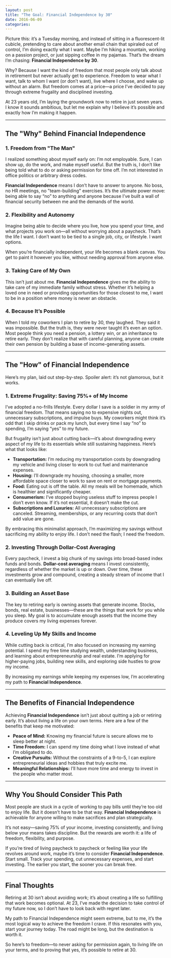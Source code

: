 ```yaml
---
layout: post
title: "The Goal: Financial Independence by 30"
date: 2016-06-09
categories: 
---
```


Picture this: it’s a Tuesday morning, and instead of sitting in a fluorescent-lit cubicle, pretending to care about another email chain that spiraled out of control, I’m doing exactly what I want. Maybe I’m hiking a mountain, working on a passion project, or just sipping coffee in my pajamas. That’s the dream I’m chasing: **Financial Independence by 30**.

Why? Because I want the kind of freedom that most people only talk about in retirement but never actually get to experience. Freedom to wear what I want, talk to whom I want (or don’t want), live where I choose, and wake up without an alarm. But freedom comes at a price—a price I’ve decided to pay through extreme frugality and disciplined investing.

At 23 years old, I’m laying the groundwork now to retire in just seven years. I know it sounds ambitious, but let me explain why I believe it’s possible and exactly how I’m making it happen.

---

## **The "Why" Behind Financial Independence**

### 1. **Freedom from "The Man"**
I realized something about myself early on: I’m not employable. Sure, I can show up, do the work, and make myself useful. But the truth is, I don’t like being told what to do or asking permission for time off. I’m not interested in office politics or arbitrary dress codes.

**Financial Independence** means I don’t have to answer to anyone. No boss, no HR meetings, no "team-building" exercises. It’s the ultimate power move: being able to say “no” to anything and anyone because I’ve built a wall of financial security between me and the demands of the world.

### 2. **Flexibility and Autonomy**
Imagine being able to decide where you live, how you spend your time, and what projects you work on—all without worrying about a paycheck. That’s the life I want. I don’t want to be tied to a single job, city, or lifestyle. I want options.

When you’re financially independent, your life becomes a blank canvas. You get to paint it however you like, without needing approval from anyone else.

### 3. **Taking Care of My Own**
This isn’t just about me. **Financial Independence** gives me the ability to take care of my immediate family without stress. Whether it’s helping a loved one in need or providing opportunities for those closest to me, I want to be in a position where money is never an obstacle.

### 4. **Because It’s Possible**
When I told my coworkers I plan to retire by 30, they laughed. They said it was impossible. But the truth is, they were never taught it’s even an option. Most people think you need a pension, a lottery win, or an inheritance to retire early. They don’t realize that with careful planning, anyone can create their own pension by building a base of income-generating assets.

---

## **The "How" of Financial Independence**

Here’s my plan, laid out step-by-step. Spoiler alert: it’s not glamorous, but it works.

### 1. **Extreme Frugality: Saving 75%+ of My Income**
I’ve adopted a no-frills lifestyle. Every dollar I save is a soldier in my army of financial freedom. That means saying no to expensive nights out, unnecessary subscriptions, and impulse buys. My coworkers might think it’s odd that I skip drinks or pack my lunch, but every time I say “no” to spending, I’m saying “yes” to my future.

But frugality isn’t just about cutting back—it’s about downgrading every aspect of my life to its essentials while still sustaining happiness. Here’s what that looks like:

- **Transportation:** I’m reducing my transportation costs by downgrading my vehicle and living closer to work to cut fuel and maintenance expenses.
- **Housing:** I’ll downgrade my housing, choosing a smaller, more affordable space closer to work to save on rent or mortgage payments.
- **Food:** Eating out is off the table. All my meals will be homemade, which is healthier and significantly cheaper.
- **Consumerism:** I’ve stopped buying useless stuff to impress people I don’t even know. If it’s not essential, it doesn’t make the cut.
- **Subscriptions and Luxuries:** All unnecessary subscriptions are canceled. Streaming, memberships, or any recurring costs that don’t add value are gone.

By embracing this minimalist approach, I’m maximizing my savings without sacrificing my ability to enjoy life. I don’t need the flash; I need the freedom.

### 2. **Investing Through Dollar-Cost Averaging**
Every paycheck, I invest a big chunk of my savings into broad-based index funds and bonds. **Dollar-cost averaging** means I invest consistently, regardless of whether the market is up or down. Over time, these investments grow and compound, creating a steady stream of income that I can eventually live off.

### 3. **Building an Asset Base**
The key to retiring early is owning assets that generate income. Stocks, bonds, real estate, businesses—these are the things that work for you while you sleep. My goal is to accumulate enough assets that the income they produce covers my living expenses forever.

### 4. **Leveling Up My Skills and Income**
While cutting back is critical, I’m also focused on increasing my earning potential. I spend my free time studying wealth, understanding business, and learning about entrepreneurship and real estate. I’m applying for higher-paying jobs, building new skills, and exploring side hustles to grow my income.

By increasing my earnings while keeping my expenses low, I’m accelerating my path to **Financial Independence**.

---

## **The Benefits of Financial Independence**

Achieving **Financial Independence** isn’t just about quitting a job or retiring early. It’s about living a life on your own terms. Here are a few of the benefits that keep me motivated:

- **Peace of Mind:** Knowing my financial future is secure allows me to sleep better at night.
- **Time Freedom:** I can spend my time doing what I love instead of what I’m obligated to do.
- **Creative Pursuits:** Without the constraints of a 9-to-5, I can explore entrepreneurial ideas and hobbies that truly excite me.
- **Meaningful Relationships:** I’ll have more time and energy to invest in the people who matter most.

---

## **Why You Should Consider This Path**

Most people are stuck in a cycle of working to pay bills until they’re too old to enjoy life. But it doesn’t have to be that way. **Financial Independence** is achievable for anyone willing to make sacrifices and plan strategically.

It’s not easy—saving 75% of your income, investing consistently, and living below your means takes discipline. But the rewards are worth it: a life of freedom, flexibility, and purpose.

If you’re tired of living paycheck to paycheck or feeling like your life revolves around work, maybe it’s time to consider **Financial Independence**. Start small. Track your spending, cut unnecessary expenses, and start investing. The earlier you start, the sooner you can break free.

---

## **Final Thoughts**

Retiring at 30 isn’t about avoiding work; it’s about creating a life so fulfilling that work becomes optional. At 23, I’ve made the decision to take control of my future now, so I don’t have to look back with regret later.

My path to Financial Independence might seem extreme, but to me, it’s the most logical way to achieve the freedom I crave. If this resonates with you, start your journey today. The road might be long, but the destination is worth it.

So here’s to freedom—to never asking for permission again, to living life on your terms, and to proving that yes, it’s possible to retire at 30.
